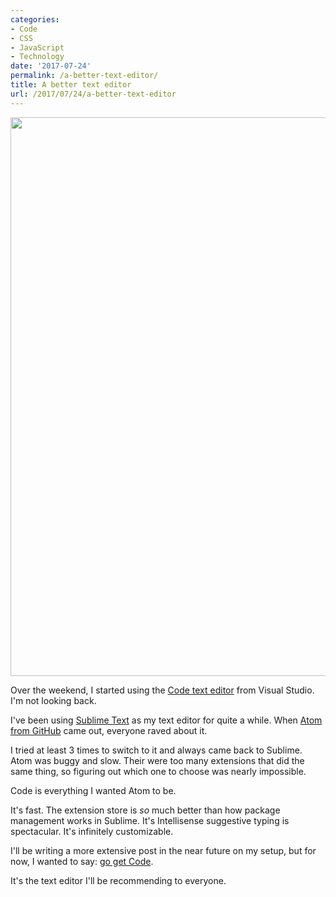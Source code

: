 ```yaml
---
categories:
- Code
- CSS
- JavaScript
- Technology
date: '2017-07-24'
permalink: /a-better-text-editor/
title: A better text editor
url: /2017/07/24/a-better-text-editor
---
```


[<img src="https://gomakethings.com/wp-content/uploads/2017/07/vs-code.png" alt="" width="1500" height="894" class="aligncenter size-full wp-image-14835" />](https://code.visualstudio.com/)

Over the weekend, I started using the [Code text editor](https://code.visualstudio.com/) from Visual Studio. I'm not looking back.

I've been using [Sublime Text](https://www.sublimetext.com/) as my text editor for quite a while. When [Atom from GitHub](https://atom.io/) came out, everyone raved about it.

I tried at least 3 times to switch to it and always came back to Sublime. Atom was buggy and slow. Their were too many extensions that did the same thing, so figuring out which one to choose was nearly impossible.

Code is everything I wanted Atom to be.

It's fast. The extension store is *so* much better than how package management works in Sublime. It's Intellisense suggestive typing is spectacular. It's infinitely customizable.

I'll be writing a more extensive post in the near future on my setup, but for now, I wanted to say: [go get Code](https://code.visualstudio.com/).

It's the text editor I'll be recommending to everyone.